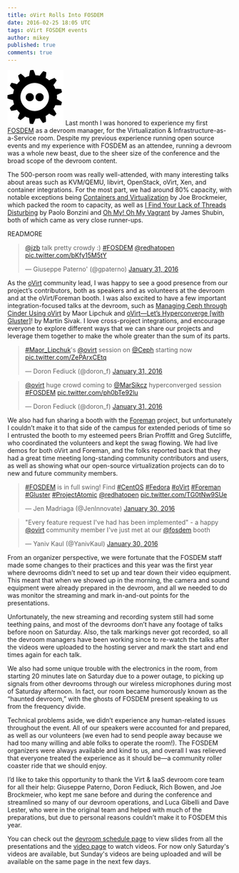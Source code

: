 ```yaml
---
title: oVirt Rolls Into FOSDEM
date: 2016-02-25 18:05 UTC
tags: oVirt FOSDEM events
author: mikey
published: true
comments: true
---
```

![fosdem logo](/images/blog/fosdem2015.png) Last month I was honored to experience my first [FOSDEM](https://fosdem.org/2016/) as a devroom manager, for the Virtualization & Infrastructure-as-a-Service room. Despite my previous experience running open source events and my experience with FOSDEM as an attendee, running a devroom was a whole new beast, due to the sheer size of the conference and the broad scope of the devroom content.

The 500-person room was really well-attended, with many interesting talks about areas such as KVM/QEMU, libvirt, OpenStack, oVirt, Xen, and container integrations. For the most part, we had around 80% capacity, with notable exceptions being [Containers and Virtualization](https://fosdem.org/2016/schedule/event/virt_iaas_containers_and_virtualization/) by Joe Brockmeier, which packed the room to capacity, as well as [I Find Your Lack of Threads Disturbing](https://fosdem.org/2016/schedule/event/virt_iaas_optimizing_qemu_kvm_high_iops/) by Paolo Bonzini and [Oh My! Oh My Vagrant](https://fosdem.org/2016/schedule/event/virt_iaas_oh_my_vagrant/) by James Shubin, both of which came as very close runner-ups.

READMORE

<blockquote class="twitter-tweet" data-lang="en"><p lang="en" dir="ltr"><a href="https://twitter.com/jzb">@jzb</a> talk pretty crowdy :) <a href="https://twitter.com/hashtag/FOSDEM?src=hash">#FOSDEM</a> <a href="https://twitter.com/redhatopen">@redhatopen</a> <a href="https://t.co/bKfy15M5tY">pic.twitter.com/bKfy15M5tY</a></p>&mdash; Giuseppe Paterno&#39; (@gpaterno) <a href="https://twitter.com/gpaterno/status/693754942159478785">January 31, 2016</a>
</blockquote>
<script async src="//platform.twitter.com/widgets.js" charset="utf-8"></script>

As the [oVirt](http://www.ovirt.org/) community lead, I was happy to see a good presence from our project’s contributors, both as speakers and as volunteers at the devroom and at the oVirt/Foreman booth. I was also excited to have a few important integration-focused talks at the devroom, such as [Managing Ceph through Cinder Using oVirt](https://fosdem.org/2016/schedule/event/ceph/) by Maor Lipchuk and [oVirt&mdash;Let’s Hyperconverge [with Gluster]](https://fosdem.org/2016/schedule/event/virt_iaas_ovirt_hyperconverge/)! by Martin Sivak. I love cross-project integrations, and encourage everyone to explore different ways that we can share our projects and leverage them together to make the whole greater than the sum of its parts.

<blockquote class="twitter-tweet" data-lang="en"><p lang="en" dir="ltr"><a href="https://twitter.com/hashtag/Maor_Lipchuk?src=hash">#Maor_Lipchuk</a>&#39;s <a href="https://twitter.com/ovirt">@ovirt</a> session on <a href="https://twitter.com/Ceph">@Ceph</a> starting now <a href="https://t.co/ZePArxCEtq">pic.twitter.com/ZePArxCEtq</a></p>&mdash; Doron Fediuck (@doron_f) <a href="https://twitter.com/doron_f/status/693720825212616704">January 31, 2016</a>
</blockquote>
<script async src="//platform.twitter.com/widgets.js" charset="utf-8"></script>

<blockquote class="twitter-tweet" data-conversation="none" data-lang="en"><p lang="en" dir="ltr"><a href="https://twitter.com/ovirt">@ovirt</a> huge crowd coming to <a href="https://twitter.com/MarSikcz">@MarSikcz</a> hyperconverged session <a href="https://twitter.com/hashtag/FOSDEM?src=hash">#FOSDEM</a> <a href="https://t.co/ph0bTe92lu">pic.twitter.com/ph0bTe92lu</a></p>&mdash; Doron Fediuck (@doron_f) <a href="https://twitter.com/doron_f/status/693739027854401537">January 31, 2016</a>
</blockquote>
<script async src="//platform.twitter.com/widgets.js" charset="utf-8"></script>

We also had fun sharing a booth with the [Foreman](http://theforeman.org/) project, but unfortunately I couldn’t make it to that side of the campus for extended periods of time so I entrusted the booth to my esteemed peers Brian Proffitt and Greg Sutcliffe, who coordinated the volunteers and kept the swag flowing. We had live demos for both oVirt and Foreman, and the folks reported back that they had a great time meeting long-standing community contributors and users, as well as showing what our open-source virtualization projects can do to new and future community members.

<blockquote class="twitter-tweet" data-lang="en"><p lang="en" dir="ltr"><a href="https://twitter.com/hashtag/FOSDEM?src=hash">#FOSDEM</a> is in full swing! Find <a href="https://twitter.com/hashtag/CentOS?src=hash">#CentOS</a> <a href="https://twitter.com/hashtag/Fedora?src=hash">#Fedora</a> <a href="https://twitter.com/hashtag/oVirt?src=hash">#oVirt</a> <a href="https://twitter.com/hashtag/Foreman?src=hash">#Foreman</a> <a href="https://twitter.com/hashtag/Gluster?src=hash">#Gluster</a> <a href="https://twitter.com/hashtag/ProjectAtomic?src=hash">#ProjectAtomic</a> <a href="https://twitter.com/redhatopen">@redhatopen</a> <a href="https://t.co/TG0tNw9SUe">pic.twitter.com/TG0tNw9SUe</a></p>&mdash; Jen Madriaga (@JenInnovate) <a href="https://twitter.com/JenInnovate/status/693375485678632960">January 30, 2016</a>
</blockquote>
<script async src="//platform.twitter.com/widgets.js" charset="utf-8"></script>

<blockquote class="twitter-tweet" data-lang="en"><p lang="en" dir="ltr">&quot;Every feature request I&#39;ve had has been implemented&quot;  -  a happy <a href="https://twitter.com/ovirt">@ovirt</a> community member I&#39;ve just met at our <a href="https://twitter.com/fosdem">@fosdem</a> booth</p>&mdash; Yaniv Kaul (@YanivKaul) <a href="https://twitter.com/YanivKaul/status/693404048473624576">January 30, 2016</a>
</blockquote>
<script async src="//platform.twitter.com/widgets.js" charset="utf-8"></script>

From an organizer perspective, we were fortunate that the FOSDEM staff made some changes to their practices and this year was the first year where devrooms didn’t need to set up and tear down their video equipment. This meant that when we showed up in the morning, the camera and sound equipment were already prepared in the devroom, and all we needed to do was monitor the streaming and mark in-and-out points for the presentations.

Unfortunately, the new streaming and recording system still had some teething pains, and most of the devrooms don’t have any footage of talks before noon on Saturday. Also, the talk markings never got recorded, so all the devroom managers have been working since to re-watch the talks after the videos were uploaded to the hosting server and mark the start and end times again for each talk.

We also had some unique trouble with the electronics in the room, from starting 20 minutes late on Saturday due to a power outage, to picking up signals from other devrooms through our wireless microphones during most of Saturday afternoon. In fact, our room became humorously known as the “haunted devroom,” with the ghosts of FOSDEM present speaking to us from the frequency divide.

Technical problems aside, we didn’t experience any human-related issues throughout the event. All of our speakers were accounted for and prepared, as well as our volunteers (we even had to send people away because we had too many willing and able folks to operate the room!). The FOSDEM organizers were always available and kind to us, and overall I was relieved that everyone treated the experience as it should be&mdash;a community roller coaster ride that we should enjoy.

I’d like to take this opportunity to thank the Virt & IaaS devroom core team for all their help: Giuseppe Paterno, Doron Fediuck, Rich Bowen, and Joe Brockmeier, who kept me sane before and during the conference and streamlined so many of our devroom operations, and Luca Gibelli and Dave Lester, who were in the original team and helped with much of the preparations, but due to personal reasons couldn’t make it to FOSDEM this year.

You can check out the [devroom schedule page](https://fosdem.org/2016/schedule/track/virtualisation_and_iaas/) to view slides from all the presentations and the [video page](http://video.fosdem.org/2016/ub2252a/) to watch videos. For now only Saturday's videos are available, but Sunday's videos are being uploaded and will be available on the same page in the next few days.
